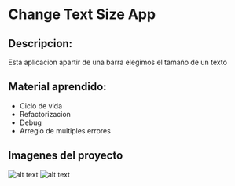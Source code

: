 # Change Text Size App
## Descripcion:
Esta aplicacion apartir de una barra elegimos el tamaño de un texto
## Material aprendido:
* Ciclo de vida
* Refactorizacion
* Debug
* Arreglo de multiples errores
## Imagenes del proyecto
![alt text](https://github.com/Francisco-Jose-MoralesGarcia-Program/ChangeTextSize/blob/master/app/src/main/Escribir.PNG)
![alt text](https://github.com/Francisco-Jose-MoralesGarcia-Program/ChangeTextSize/blob/master/app/src/main/Mostrar.PNG)
